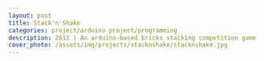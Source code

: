 ```yaml
---
layout: post
title: Stack'n'Shake 
categories: project/arduino project/programming
description: 2013 | An arduino-based bricks stacking competition game 
cover_photo: /assets/img/projects/stacknshake/stacknshake.jpg
---
```

